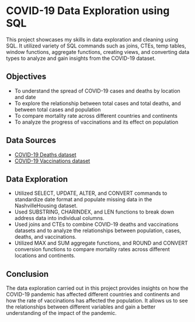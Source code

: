 # COVID-19 Data Exploration using SQL

This project showcases my skills in data exploration and cleaning using SQL. It utilized variety of SQL commands such as joins, CTEs, temp tables, window functions, aggregate functions, creating views, and converting data types to analyze and gain insights from the COVID-19 dataset. 

## Objectives

- To understand the spread of COVID-19 cases and deaths by location and date
- To explore the relationship between total cases and total deaths, and between total cases and population
- To compare mortality rate across different countries and continents
- To analyze the progress of vaccinations and its effect on population

## Data Sources
- [COVID-19 Deaths dataset](https://ourworldindata.org/covid-deaths)
- [COVID-19 Vaccinations dataset](https://ourworldindata.org/covid-vaccinations)

## Data Exploration

- Utilized SELECT, UPDATE, ALTER, and CONVERT commands to standardize date format and populate missing data in the NashvilleHousing dataset.
- Used SUBSTRING, CHARINDEX, and LEN functions to break down address data into individual columns.
- Used joins and CTEs to combine COVID-19 deaths and vaccinations datasets and to analyze the relationships between population, cases, deaths, and vaccinations.
- Utilized MAX and SUM aggregate functions, and ROUND and CONVERT conversion functions to compare mortality rates across different locations and continents.

## Conclusion

The data exploration carried out in this project provides insights on how the COVID-19 pandemic has affected different countries and continents and how the rate of vaccinations has affected the population. It allows us to see the relationships between different variables and gain a better understanding of the impact of the pandemic.
